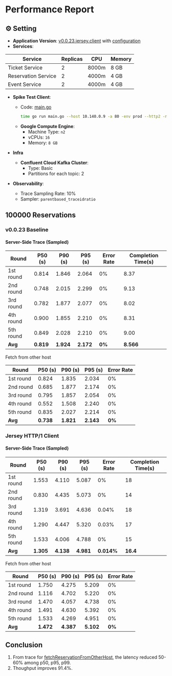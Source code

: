 # Performance Report

## ⚙️ Setting
* **Application Version**: [v0.0.23.jersey.client](https://github.com/tall15421542-lab/ticket-master/tree/v0.0.23.jersey.client) with [configuration](https://github.com/tall15421542-lab/ticket-master/tree/main/deployment/k8s-configs/overlays/2-instance-perf-v0.0.23.jersey.client/appConfig)
* **Services**:

| Service             | Replicas | CPU   | Memory |
|---------------------|----------|-------|--------|
| Ticket Service      | 2        | 8000m | 8 GB  |
| Reservation Service | 2        | 4000m | 4 GB   |
| Event Service       | 2        | 4000m | 4 GB   |

* **Spike Test Client**:
  * Code: [main.go](https://github.com/tall15421542-lab/ticket-master/blob/v0.0.23/scripts/perf/go-client/main.go)  
    ```bash
    time go run main.go --host 10.140.0.9 -a 80 -env prod --http2 -n 100000
    ```
  * **Google Compute Engine**:
    * Machine Type: `n2`
    * vCPUs: `16`
    * Memory: `8 GB`
* **Infra**
  * **Confluent Cloud Kafka Cluster**:
    * Type: Basic
    * Partitions for each topic: 2

* **Observability**:
  * Trace Sampling Rate: 10%
  * Sampler: `parentbased_traceidratio`


## 100000 Reservations
### v0.0.23 Baseline
#### Server-Side Trace (Sampled)
| Round     | P50 (s) | P90 (s) | P95 (s) | Error Rate | Completion Time(s) |
|-----------|---------|---------|---------|------------|--------------------|
| 1st round | 0.814   | 1.846   | 2.064   | 0%         | 8.37               |
| 2nd round | 0.748   | 2.015   | 2.299   | 0%         | 9.13               |
| 3rd round | 0.782   | 1.877   | 2.077   | 0%         | 8.02               |
| 4th round | 0.900   | 1.855   | 2.210   | 0%         | 8.31               |
| 5th round | 0.849   | 2.028   | 2.210   | 0%         | 9.00               |
| **Avg**   | **0.819** | **1.924** | **2.172** | **0%**     | **8.566**             |

Fetch from other host

| Round     | P50 (s) | P90 (s) | P95 (s) | Error Rate |
|-----------|---------|---------|---------|------------|
| 1st round | 0.824   | 1.835   | 2.034   | 0%         |
| 2nd round | 0.685   | 1.877   | 2.174   | 0%         |
| 3rd round | 0.795   | 1.857   | 2.054   | 0%         |
| 4th round | 0.552   | 1.508   | 2.240   | 0%         |
| 5th round | 0.835   | 2.027   | 2.214   | 0%         |
| **Avg**   | **0.738** | **1.821** | **2.143** | **0%**     |

### Jersey HTTP/1 Client
#### Server-Side Trace (Sampled)
| Round     | P50 (s) | P90 (s) | P95 (s) | Error Rate | Completion Time(s) |
|-----------|---------|---------|---------|------------|--------------------|
| 1st round | 1.553   | 4.110   | 5.087   | 0%         | 18                 |
| 2nd round | 0.830   | 4.435   | 5.073   | 0%         | 14                 |
| 3rd round | 1.319   | 3.691   | 4.636   | 0.04%      | 18                 |
| 4th round | 1.290   | 4.447   | 5.320   | 0.03%      | 17                 |
| 5th round | 1.533   | 4.006   | 4.788   | 0%         | 15                 |
| **Avg**   | **1.305** | **4.138** | **4.981** | **0.014%** | **16.4**              |

Fetch from other host

| Round     | P50 (s) | P90 (s) | P95 (s) | Error Rate |
|-----------|---------|---------|---------|------------|
| 1st round | 1.750   | 4.275   | 5.209   | 0%         |
| 2nd round | 1.116   | 4.702   | 5.220   | 0%         |
| 3rd round | 1.470   | 4.057   | 4.738   | 0%         |
| 4th round | 1.491   | 4.630   | 5.392   | 0%         |
| 5th round | 1.533   | 4.269   | 4.951   | 0%         |
| **Avg**   | **1.472** | **4.387** | **5.102** | **0%**     |

## Conclusion
1. From trace for [fetchReservationFromOtherHost](https://github.com/tall15421542-lab/ticket-master/blob/440a2bb8234763f1f48f9593d8ec6758b4311bdd/src/main/java/lab/tall15421542/app/ticket/Service.java#L423-L435), the latency reduced 50-60% among p50, p95, p99.
2. Thoughput improves 91.4%.
